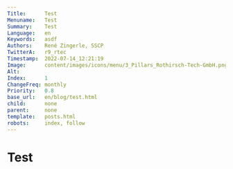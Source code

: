 ```yaml
---
Title:      Test
Menuname:   Test
Summary:    Test
Language:   en
Keywords:   asdf
Authors:    René Zingerle, SSCP
TwitterA:   r9_rtec
Timestamp:  2022-07-14_12:21:19
Image:      content/images/icons/menu/3_Pillars_Rothirsch-Tech-GmbH.png
Alt:        
Index:      1
ChangeFreq: monthly
Priority:   0.8
base_url:   en/blog/test.html
child:      none
parent:     none
template:   posts.html
robots:     index, follow
---
```


# Test
